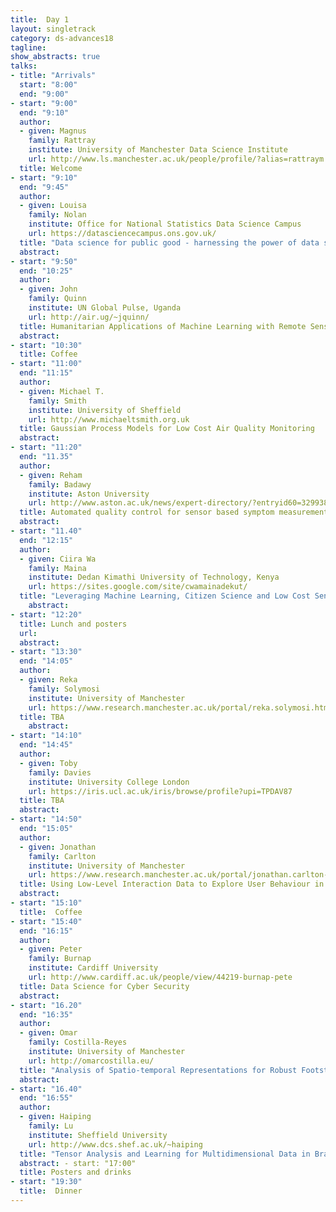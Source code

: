 ```yaml
---
title:  Day 1
layout: singletrack
category: ds-advances18
tagline: 
show_abstracts: true
talks:
- title: "Arrivals"
  start: "8:00"
  end: "9:00"
- start: "9:00"
  end: "9:10"
  author:
  - given: Magnus 
    family: Rattray
    institute: University of Manchester Data Science Institute
    url: http://www.ls.manchester.ac.uk/people/profile/?alias=rattraym
  title: Welcome 
- start: "9:10"
  end: "9:45"
  author:
  - given: Louisa 
    family: Nolan
    institute: Office for National Statistics Data Science Campus
    url: https://datasciencecampus.ons.gov.uk/
  title: "Data science for public good - harnessing the power of data science at the Data Science Campus, Office for National Statistics"
  abstract: 
- start: "9:50"
  end: "10:25"
  author:
  - given: John
    family: Quinn
    institute: UN Global Pulse, Uganda 
    url: http://air.ug/~jquinn/
  title: Humanitarian Applications of Machine Learning with Remote Sensing Data
  abstract: 
- start: "10:30"
  title: Coffee
- start: "11:00"
  end: "11:15"
  author:
  - given: Michael T.
    family: Smith
    institute: University of Sheffield
    url: http://www.michaeltsmith.org.uk
  title: Gaussian Process Models for Low Cost Air Quality Monitoring
  abstract: 
- start: "11:20"
  end: "11.35"
  author:
  - given: Reham
    family: Badawy
    institute: Aston University
    url: http://www.aston.ac.uk/news/expert-directory/?entryid60=329938&p=4
  title: Automated quality control for sensor based symptom measurement performed outside the lab
  abstract: 
- start: "11.40"
  end: "12:15"
  author:
  - given: Ciira Wa
    family: Maina
    institute: Dedan Kimathi University of Technology, Kenya 
    url: https://sites.google.com/site/cwamainadekut/
  title: "Leveraging Machine Learning, Citizen Science and Low Cost Sensors for Acoustic Monitoring of Ecosystems: A Case Study in Kenya"
    abstract:
- start: "12:20"
  title: Lunch and posters
  url:
  abstract:
- start: "13:30"
  end: "14:05"
  author:
  - given: Reka 
    family: Solymosi
    institute: University of Manchester 
    url: https://www.research.manchester.ac.uk/portal/reka.solymosi.html
  title: TBA
    abstract: 
- start: "14:10"
  end: "14:45"
  author:
  - given: Toby 
    family: Davies
    institute: University College London
    url: https://iris.ucl.ac.uk/iris/browse/profile?upi=TPDAV87
  title: TBA
  abstract: 
- start: "14:50"
  end: "15:05"
  author:
  - given: Jonathan 
    family: Carlton
    institute: University of Manchester
    url: https://www.research.manchester.ac.uk/portal/jonathan.carlton-postgrad.html
  title: Using Low-Level Interaction Data to Explore User Behaviour in Object-Based Media Experiences
  abstract: 
- start: "15:10"
  title:  Coffee
- start: "15:40"
  end: "16:15"
  author:
  - given: Peter 
    family: Burnap
    institute: Cardiff University 
    url: http://www.cardiff.ac.uk/people/view/44219-burnap-pete
  title: Data Science for Cyber Security
  abstract: 
- start: "16.20"
  end: "16:35"
  author:
  - given: Omar 
    family: Costilla-Reyes
    institute: University of Manchester
    url: http://omarcostilla.eu/
  title: "Analysis of Spatio-temporal Representations for Robust Footstep Recognition with Deep Residual Neural Networks"
  abstract: 
- start: "16.40"
  end: "16:55"
  author:
  - given: Haiping 
    family: Lu
    institute: Sheffield University
    url: http://www.dcs.shef.ac.uk/~haiping
  title: "Tensor Analysis and Learning for Multidimensional Data in Brain Imaging"
  abstract: - start: "17:00"
  title: Posters and drinks
- start: "19:30"
  title:  Dinner
---
```



